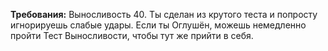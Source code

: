 **Требования:** Выносливость 40.
Ты сделан из крутого теста и попросту игнорируешь слабые удары. Если ты Оглушён, можешь немедленно пройти Тест Выносливости, чтобы тут же прийти в себя.